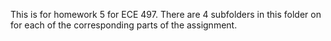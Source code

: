 This is for homework 5 for ECE 497.
There are 4 subfolders in this folder on for each of the corresponding
parts of the assignment.